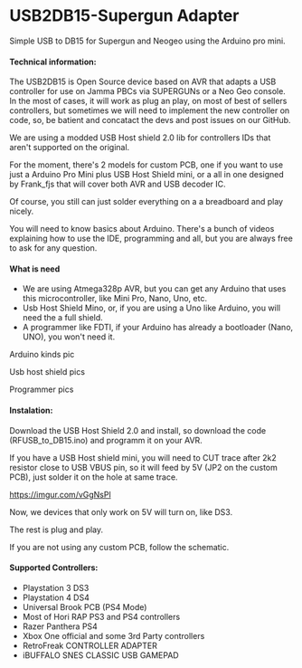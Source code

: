 # USB2DB15-Supergun Adapter


Simple USB to DB15 for Supergun and Neogeo using the Arduino pro mini.



#### Technical information:

The USB2DB15 is Open Source device based on AVR that adapts a USB controller for use on Jamma PBCs via SUPERGUNs or a Neo Geo console.
In the most of cases, it will work as plug an play, on most of best of sellers controllers, but sometimes we will need to implement the new controller on code, so, be batient and concatact the devs and post issues on our GitHub. 

We are using a modded USB Host shield 2.0 lib for controllers IDs that aren't supported on the original. 

For the moment, there's 2 models for custom PCB, one if you want to use just a Arduino Pro Mini plus USB Host Shield mini, or a all in one designed by Frank_fjs that will cover both AVR and USB decoder IC. 

Of course, you still can just solder everything on a a breadboard and play nicely. 

You will need to know basics about Arduino. There's a bunch of videos explaining how to use the IDE, programming and all, but you are always free to ask for any question.

#### What is need


- We are using Atmega328p AVR, but you can get any Arduino that uses this microcontroller, like Mini Pro, Nano, Uno, etc.
- Usb Host Shield Mino, or, if you are using a Uno like Arduino, you will need the a full shield.
- A programmer like FDTI, if your Arduino has already a bootloader (Nano, UNO), you won't need it.


Arduino kinds pic

Usb host shield pics

Programmer pics




#### Instalation:

Download the USB Host Shield 2.0 and install, so download the code (RFUSB_to_DB15.ino) and programm it on your AVR.  

If you have a USB Host shield mini, you will need to CUT trace after 2k2 resistor close to USB VBUS pin, so it will feed by 5V (JP2 on the custom PCB), just solder it on the hole at same trace. 

https://imgur.com/vGgNsPl

Now, we devices that only work on 5V will turn on, like DS3.


The rest is plug and play. 

If you are not using any custom PCB, follow the schematic.


#### Supported Controllers:    

- Playstation 3 DS3
- Playstation 4 DS4
- Universal Brook PCB (PS4 Mode)
- Most of Hori RAP PS3 and PS4 controllers	
- Razer Panthera PS4
- Xbox One official and some 3rd Party controllers
- RetroFreak CONTROLLER ADAPTER
- iBUFFALO SNES CLASSIC USB GAMEPAD





